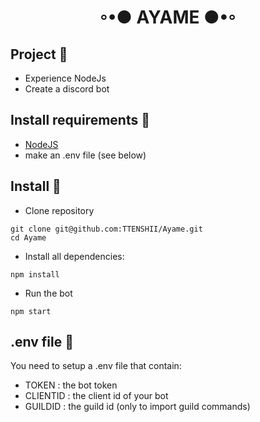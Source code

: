 <h1 align="center">◦•● AYAME ●•◦</h1>

## Project :bookmark_tabs:

- Experience NodeJs
- Create a discord bot

## Install requirements :flower_playing_cards:
- [NodeJS](https://nodejs.org/en/download/)
- make an .env file (see below)

## Install :flags:

- Clone repository
```
git clone git@github.com:TTENSHII/Ayame.git
cd Ayame
```

- Install all dependencies:
```
npm install
```

- Run the bot
```
npm start
```

## .env file :wrench:

You need to setup a .env file that contain:

- TOKEN : the bot token
- CLIENTID : the client id of your bot
- GUILDID : the guild id (only to import guild commands)
